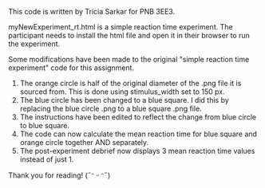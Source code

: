 This code is written by Tricia Sarkar for PNB 3EE3.

myNewExperiment_rt.html is a simple reaction time experiment. The participant needs to install the html file and open it in their browser to run the experiment.

Some modifications have been made to the original "simple reaction time experiment" code for this assignment.
1. The orange circle is half of the original diameter of the .png file it is sourced from. This is done using stimulus_width 
   set to 150 px.
2. The blue circle has been changed to a blue square. I did this by replacing the blue circle .png to a blue square .png file.
3. The instructions have been edited to reflect the change from blue circle to blue square.
4. The code can now calculate the mean reaction time for blue square and orange circle together AND separately.
5. The post-experiment debrief now displays 3 mean reaction time values instead of just 1.

Thank you for reading! (˶ᵔ ᵕ ᵔ˶)

